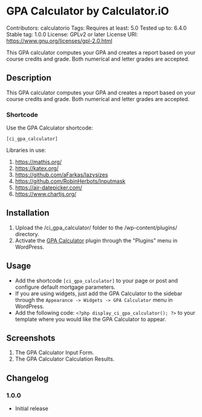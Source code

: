 # GPA Calculator by Calculator.iO
Contributors: calculatorio
Tags: 
Requires at least: 5.0
Tested up to: 6.4.0
Stable tag: 1.0.0
License: GPLv2 or later
License URI: https://www.gnu.org/licenses/gpl-2.0.html

This GPA calculator computes your GPA and creates a report based on your course credits and grade. Both numerical and letter grades are accepted.

## Description

This GPA calculator computes your GPA and creates a report based on your course credits and grade. Both numerical and letter grades are accepted.

### Shortcode

Use the GPA Calculator shortcode:

`[ci_gpa_calculator]`

Libraries in use:
1. https://mathjs.org/
2. https://katex.org/
3. https://github.com/aFarkas/lazysizes
4. https://github.com/RobinHerbots/Inputmask
5. https://air-datepicker.com/
6. https://www.chartjs.org/

## Installation

1. Upload the /ci_gpa_calculator/ folder to the /wp-content/plugins/ directory.
2. Activate the [GPA Calculator](https://www.calculator.io/gpa-calculator/ "GPA Calculator Homepage") plugin through the "Plugins" menu in WordPress.

## Usage
* Add the shortcode `[ci_gpa_calculator]` to your page or post and configure default mortgage parameters.
* If you are using widgets, just add the GPA Calculator to the sidebar through the `Appearance -> Widgets -> GPA Calculator` menu in WordPress.
* Add the following code: `<?php display_ci_gpa_calculator(); ?>` to your template where you would like the GPA Calculator to appear.

## Screenshots
1. The GPA Calculator Input Form.
2. The GPA Calculator Calculation Results.

## Changelog

### 1.0.0
* Initial release
